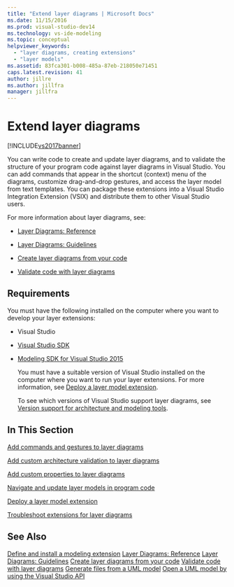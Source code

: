 ```yaml
---
title: "Extend layer diagrams | Microsoft Docs"
ms.date: 11/15/2016
ms.prod: visual-studio-dev14
ms.technology: vs-ide-modeling
ms.topic: conceptual
helpviewer_keywords:
  - "layer diagrams, creating extensions"
  - "layer models"
ms.assetid: 83fca301-b008-485a-87eb-218050e71451
caps.latest.revision: 41
author: jillre
ms.author: jillfra
manager: jillfra
---
```

# Extend layer diagrams
[!INCLUDE[vs2017banner](../includes/vs2017banner.md)]

You can write code to create and update layer diagrams, and to validate the structure of your program code against layer diagrams in Visual Studio. You can add commands that appear in the shortcut (context) menu of the diagrams, customize drag-and-drop gestures, and access the layer model from text templates. You can package these extensions into a Visual Studio Integration Extension (VSIX) and distribute them to other Visual Studio users.

 For more information about layer diagrams, see:

- [Layer Diagrams: Reference](../modeling/layer-diagrams-reference.md)

- [Layer Diagrams: Guidelines](../modeling/layer-diagrams-guidelines.md)

- [Create layer diagrams from your code](../modeling/create-layer-diagrams-from-your-code.md)

- [Validate code with layer diagrams](../modeling/validate-code-with-layer-diagrams.md)

## <a name="prereqs"></a> Requirements
 You must have the following installed on the computer where you want to develop your layer extensions:

- Visual Studio

- [Visual Studio SDK](../extensibility/visual-studio-sdk.md)

- [Modeling SDK for Visual Studio 2015](http://www.microsoft.com/download/details.aspx?id=48148)

  You must have a suitable version of Visual Studio installed on the computer where you want to run your layer extensions. For more information, see [Deploy a layer model extension](../modeling/deploy-a-layer-model-extension.md).

  To see which versions of Visual Studio support layer diagrams, see [Version support for architecture and modeling tools](../modeling/what-s-new-for-design-in-visual-studio.md#VersionSupport).

## In This Section
 [Add commands and gestures to layer diagrams](../modeling/add-commands-and-gestures-to-layer-diagrams.md)

 [Add custom architecture validation to layer diagrams](../modeling/add-custom-architecture-validation-to-layer-diagrams.md)

 [Add custom properties to layer diagrams](../modeling/add-custom-properties-to-layer-diagrams.md)

 [Navigate and update layer models in program code](../modeling/navigate-and-update-layer-models-in-program-code.md)

 [Deploy a layer model extension](../modeling/deploy-a-layer-model-extension.md)

 [Troubleshoot extensions for layer diagrams](../modeling/troubleshoot-extensions-for-layer-diagrams.md)

## See Also
 [Define and install a modeling extension](../modeling/define-and-install-a-modeling-extension.md)
 [Layer Diagrams: Reference](../modeling/layer-diagrams-reference.md)
 [Layer Diagrams: Guidelines](../modeling/layer-diagrams-guidelines.md)
 [Create layer diagrams from your code](../modeling/create-layer-diagrams-from-your-code.md)
 [Validate code with layer diagrams](../modeling/validate-code-with-layer-diagrams.md)
 [Generate files from a UML model](../modeling/generate-files-from-a-uml-model.md)
 [Open a UML model by using the Visual Studio API](../modeling/open-a-uml-model-by-using-the-visual-studio-api.md)
